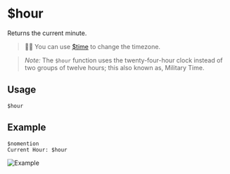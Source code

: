 # $hour
Returns the current minute.
> 🧙‍♂️ You can use [$time](https://nilpointer-software.github.io/bdfd-wiki/bdscript/time.html) to change the timezone.

> *Note:* The `$hour` function  uses the twenty-four-hour clock instead of two groups of twelve hours; this also known as, Military Time.

## Usage
```
$hour
```

## Example
```
$nomention
Current Hour: $hour
```

![Example](https://user-images.githubusercontent.com/69215413/122828499-c28e0b80-d2b3-11eb-82c9-941b758ec1ed.png)
